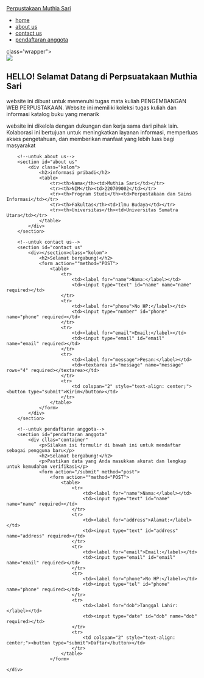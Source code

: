 <!DOCTYPE html>
<html lang="en"
<head>
    <meta charset="UTF-8">
    <meta name="viewport" content="width=device-width, initial-sacale=1.0">
    <title>Perpustakaan Muthia Sari</title>
</head>
<body>
    <nav>
        <div class="wraper">
            <div class="logo"><a href=''>Perpustakaan Muthia Sari</a></div>
            <div class="menu">
                <ul>
                    <li><a href="home">home</a></li>
                    <li><a href="about us">about us</a></li>
                    <li><a href="contact us">contact us</a></li>
                    <li><a href="pendaftaran anggota">pendaftaran anggota</a></li>
                </ul>
            </div>
        </div>
    </nav>
    <div> class='wrapper">
        <!--untuk home-->
        <section id="home">
            <img src="https://www.freepik.com/free-vector/people-library-flat-vector-illustration_9176169.htm#fromView=search&page=1&position=13&uuid=e163468b-33db-424b-a232-c1790643f0ac&query=perpustakaan"/>
            <div class="kolom">
                <h2> HELLO! Selamat Datang di Perpsuatakaan Muthia Sari </h2>
                <p class="deskripsi"> website ini dibuat untuk memenuhi tugas mata kuliah PENGEMBANGAN WEB PERPUSTAKAAN. Website ini memiliki koleksi tugas kuliah dan informasi katalog buku yang menarik </p> 
                <p>website ini dikelola dengan dukungan dan kerja sama dari pihak lain. Kolaborasi ini bertujuan untuk meningkatkan layanan informasi, memperluas akses pengetahuan, dan memberikan manfaat yang lebih luas bagi masyarakat</p>
                <p><a href="https://library.usu.ac.id/" target="_blank"><Perpustakaan USU></a></p> 
        </section>

        <!--untuk about us-->
        <section id="about us"
            <div class="kolom">
                <h2>informasi pribadi</h2>
                <table>
                    <tr><th>Nama</th><td>Muthia Sari</td></tr>
                    <tr><th>NIM</th><td>220709002</td></tr>
                    <tr><th>Program Studi</th><td>Perpustakaan dan Sains Informasi</td></tr>
                    <tr><th>Fakultas</th><td>Ilmu Budaya</td></tr>
                    <tr><th>Universitas</th><td>Universitas Sumatra Utara</td></tr>
                </table>
            </div>
        </section>

        <!--untuk contact us-->
        <section id="contact us"
            <div></section>class="kolom">
                <h2>Selamat bergabung!</h2>
                <form action=""method="POST">
                    <table>
                        <tr>
                            <td><label for="name">Nama:</label></td>
                            <td><input type="text" id="name" name="name" required></td>
                        </tr>
                        <tr>
                            <td><label for="phone">No HP:</label></td>
                            <td><input type="number" id="phone" name="phone" required></td>
                        </tr>
                        <tr>
                            <td><label for="email">Email:</label></td>
                            <td><input type="email" id="email" name="email" required></td>
                        </tr>
                        <tr>
                            <td><label for="message">Pesan:</label></td>
                            <td><textarea id="message" name="message" rows="4" required></textarea></td>
                        </tr>
                        <tr>
                            <td colspan="2" style="text-align: center;"><button type="submit">Kirim</button></td>
                        </tr>
                    </table>
                </form>
            </div>
        </section>

        <!--untuk pendaftaran anggota-->
        <section id="pendaftaran anggota"
            <div cllas="container"
                <p>Silakan isi formulir di bawah ini untuk mendaftar sebagai pengguna baru</p>
                <h2>Selamat bergabung!</h2>
                <p>Pastikan data yang Anda masukkan akurat dan lengkap untuk kemudahan verifikasi</p>
                <form action="/submit" method="post">
                    <form action=""method="POST">
                        <table>
                            <tr>
                                <td><label for="name">Nama:</label></td>
                                <td><input type="text" id="name" name="name" required></td>
                            </tr>
                            <tr>
                                <td><label for="address">Alamat:</label></td>
                                <td><input type="text" id="address" name="address" required></td>
                            </tr>
                            <tr>
                                <td><label for="email">Email:</label></td>
                                <td><input type="email" id="email" name="email" required></td>
                            </tr>
                            <tr>
                                <td><label for="phone">No HP:</label></td>
                                <td><input type="tel" id="phone" name="phone" required></td>
                            </tr>
                            <tr>
                                <td><label for="dob">Tanggal Lahir:</label></td>
                                <td><input type="date" id="dob" name="dob" required></td>
                            </tr>
                            <tr>
                                <td colspan="2" style="text-align: center;"><button type="submit">Daftar</button></td>
                            </tr>
                        </table>
                    </form>
                    
    </div>

</body>
<html>
